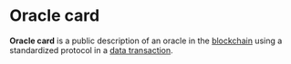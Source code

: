 # Oracle card

**Oracle card** is a public description of an oracle in the [blockchain](/en/blockchain/blockchain/) using a standardized protocol in a [data transaction](/en/blockchain/transaction-type/data-transaction).
